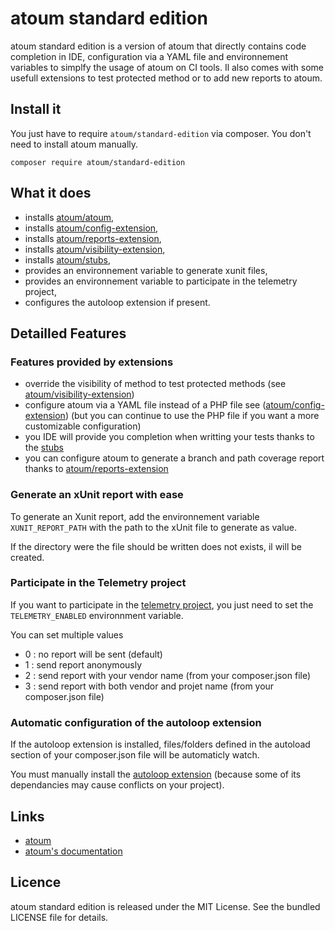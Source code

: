 # atoum standard edition

atoum standard edition is a version of atoum that directly contains code completion in IDE, configuration via a YAML file and environnement variables to simplfy the usage of atoum on CI tools. Il also comes with some usefull extensions to test protected method or to add new reports to atoum.

## Install it

You just have to require `atoum/standard-edition` via composer. You don't need to install atoum manually.

```
composer require atoum/standard-edition
```

## What it does

* installs [atoum/atoum](https://github.com/atoum/atoum),
* installs [atoum/config-extension](https://github,.com/jubianchi/atoum-config-extension),
* installs [atoum/reports-extension](https://github.com/atoum/reports-extension),
* installs [atoum/visibility-extension](https://github.com/atoum/visibility-extension),
* installs [atoum/stubs](https://github.com/atoum/stubs),
* provides an environnement variable to generate xunit files,
* provides an environnement variable to participate in the telemetry project,
* configures the autoloop extension if present.


## Detailled Features

### Features provided by extensions

* override the visibility of method to test protected methods (see [atoum/visibility-extension](https://github.com/atoum/visibility-extension))
* configure atoum via a YAML file instead of a PHP file see ([atoum/config-extension](https://github.com/jubianchi/atoum-config-extension)) (but you can continue to use the PHP file if you want a more customizable configuration)
* you IDE will provide you completion when writting your tests thanks to the [stubs](https://github.com/atoum/stubs)
* you can configure atoum to generate a branch and path coverage report thanks to [atoum/reports-extension](https://github.com/atoum/reports-extension)

### Generate an xUnit report with ease

To generate an Xunit report, add the environnement variable `XUNIT_REPORT_PATH` with the path to the xUnit file to generate as value.

If the directory were the file should be written does not exists,
il will be created.

### Participate in the Telemetry project

If you want to participate in the [telemetry project](http://atoum.org/news/2016/05/17/here-comes-the-telemetry.html), you just need to set the `TELEMETRY_ENABLED` environnment variable.

You can set multiple values
* 0 : no report will be sent (default)
* 1 : send report anonymously
* 2 : send report with your vendor name (from your composer.json file)
* 3 : send report with both vendor and projet name (from your composer.json file)

### Automatic configuration of the autoloop extension

If the autoloop extension is installed, files/folders defined in the autoload section of your composer.json file will be automaticly watch.

You must manually install the [autoloop extension](https://github.com/atoum/autoloop-extension) (because some of its dependancies may cause conflicts on your project).



## Links

* [atoum](http://atoum.org)
* [atoum's documentation](http://docs.atoum.org)


## Licence

atoum standard edition is released under the MIT License. See the bundled LICENSE file for details.
